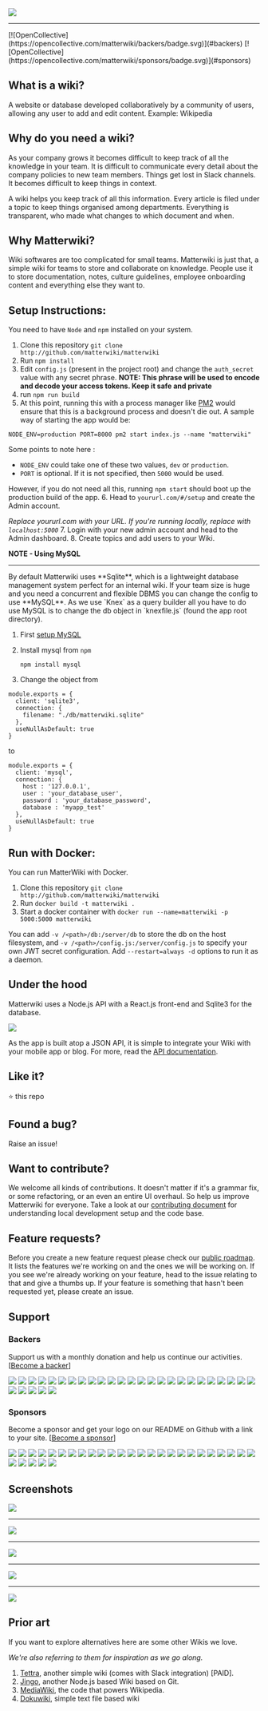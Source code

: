 <img src="https://github.com/Matterwiki/matterwiki.github.io/blob/master/assets/logo-header.png?raw=true" />

<hr/>
[![OpenCollective](https://opencollective.com/matterwiki/backers/badge.svg)](#backers) 
[![OpenCollective](https://opencollective.com/matterwiki/sponsors/badge.svg)](#sponsors)

## What is a wiki?
A website or database developed collaboratively by a community of users, allowing any user to add and edit content. Example: Wikipedia

## Why do you need a wiki?
As your company grows it becomes difficult to keep track of all the knowledge in your team. It is difficult to communicate every detail about the company policies to new team members. Things get lost in Slack channels. It becomes difficult to keep things in context.

A wiki helps you keep track of all this information. Every article is filed under a topic to keep things organised among departments. Everything is transparent, who made what changes to which document and when.

## Why Matterwiki?
Wiki softwares are too complicated for small teams. Matterwiki is just that, a simple wiki for teams to store and collaborate on knowledge.
People use it to store documentation, notes, culture guidelines, employee onboarding content and everything else they want to.


## Setup Instructions:

You need to have `Node` and `npm` installed on your system.

1. Clone this repository `git clone http://github.com/matterwiki/matterwiki`
2. Run `npm install`
3. Edit `config.js` (present in the project root) and change the `auth_secret` value with any secret phrase.
  **NOTE: This phrase will be used to encode and decode your access tokens. Keep it safe and private**
4. run `npm run build`
5. At this point, running this with a process manager like [PM2](http://pm2.keymetrics.io/) would ensure that this is a background process and doesn't die out.  A sample way of starting the app would be:

  ```
  NODE_ENV=production PORT=8000 pm2 start index.js --name "matterwiki"
  ```
  Some points to note here :
  * `NODE_ENV` could take one of these two values, `dev` or `production`. 
  * `PORT` is optional. If it is not specified, then `5000` would be used.
  
  However, if you do not need all this, running `npm start` should boot up the production build of the app.
6. Head to `yoururl.com/#/setup` and create the Admin account.

  _Replace yoururl.com with your URL. If you're running locally, replace with `localhost:5000`_
7. Login with your new admin account and head to the Admin dashboard.
8. Create topics and add users to your Wiki.


**NOTE - Using MySQL**
<hr/>
By default Matterwiki uses **Sqlite**, which is a lightweight database management system perfect for an internal wiki.
If your team size is huge and you need a concurrent and flexible DBMS you can change the config to use **MySQL**.
As we use `Knex` as a query builder all you have to do use MySQL is to change the db object in `knexfile.js` (found the app root directory).

1. First [setup MySQL](http://dev.mysql.com/doc/mysql-getting-started/en/#mysql-getting-started-installing)

2. Install mysql from `npm`

   ```
   npm install mysql
   ```

3. Change the object from

```
module.exports = {
  client: 'sqlite3',
  connection: {
    filename: "./db/matterwiki.sqlite"
  },
  useNullAsDefault: true
}
```

to

```
module.exports = {
  client: 'mysql',
  connection: {
    host : '127.0.0.1',
    user : 'your_database_user',
    password : 'your_database_password',
    database : 'myapp_test'
  },
  useNullAsDefault: true
}
```

## Run with Docker:

You can run MatterWiki with Docker.

1. Clone this repository `git clone http://github.com/matterwiki/matterwiki`
2. Run `docker build -t matterwiki .`
3. Start a docker container with `docker run --name=matterwiki -p 5000:5000 matterwiki`

You can add `-v /<path>/db:/server/db` to store the db on the host filesystem, and `-v /<path>/config.js:/server/config.js`
to specify your own JWT secret configuration. Add `--restart=always -d` options to run it as a daemon.


## Under the hood

Matterwiki uses a Node.js API with a React.js front-end and Sqlite3 for the database.

<img src="https://github.com/Matterwiki/matterwiki.github.io/blob/master/assets/technologies.png?raw=true" />

As the app is built atop a JSON API, it is simple to integrate your Wiki with your mobile app or blog.
For more, read the [API documentation](https://github.com/matterwiki/matterwiki/blob/master/API.md).

## Like it?

:star: this repo

## Found a bug?

Raise an issue!

## Want to contribute?

We welcome all kinds of contributions. It doesn't matter if it's a grammar fix, or some refactoring, or an even an entire UI overhaul. So help us improve Matterwiki for everyone. Take a look at our [contributing document](https://github.com/Matterwiki/Matterwiki/blob/master/CONTRIBUTING.md) for understanding local development setup and the code base.

## Feature requests?

Before you create a new feature request please check our [public roadmap](https://trello.com/b/OktmtAve/feature-roadmap). It lists the features we're working on and the ones we will be working on.
If you see we're already working on your feature, head to the issue relating to that and give a thumbs up.
If your feature is something that hasn't been requested yet, please create an issue.

## Support

### Backers
Support us with a monthly donation and help us continue our activities. [[Become a backer](https://opencollective.com/Matterwiki#backer)]

<a href="https://opencollective.com/Matterwiki/backer/0/website" target="_blank"><img src="https://opencollective.com/Matterwiki/backer/0/avatar.svg"></a>
<a href="https://opencollective.com/Matterwiki/backer/1/website" target="_blank"><img src="https://opencollective.com/Matterwiki/backer/1/avatar.svg"></a>
<a href="https://opencollective.com/Matterwiki/backer/2/website" target="_blank"><img src="https://opencollective.com/Matterwiki/backer/2/avatar.svg"></a>
<a href="https://opencollective.com/Matterwiki/backer/3/website" target="_blank"><img src="https://opencollective.com/Matterwiki/backer/3/avatar.svg"></a>
<a href="https://opencollective.com/Matterwiki/backer/4/website" target="_blank"><img src="https://opencollective.com/Matterwiki/backer/4/avatar.svg"></a>
<a href="https://opencollective.com/Matterwiki/backer/5/website" target="_blank"><img src="https://opencollective.com/Matterwiki/backer/5/avatar.svg"></a>
<a href="https://opencollective.com/Matterwiki/backer/6/website" target="_blank"><img src="https://opencollective.com/Matterwiki/backer/6/avatar.svg"></a>
<a href="https://opencollective.com/Matterwiki/backer/7/website" target="_blank"><img src="https://opencollective.com/Matterwiki/backer/7/avatar.svg"></a>
<a href="https://opencollective.com/Matterwiki/backer/8/website" target="_blank"><img src="https://opencollective.com/Matterwiki/backer/8/avatar.svg"></a>
<a href="https://opencollective.com/Matterwiki/backer/9/website" target="_blank"><img src="https://opencollective.com/Matterwiki/backer/9/avatar.svg"></a>
<a href="https://opencollective.com/Matterwiki/backer/10/website" target="_blank"><img src="https://opencollective.com/Matterwiki/backer/10/avatar.svg"></a>
<a href="https://opencollective.com/Matterwiki/backer/11/website" target="_blank"><img src="https://opencollective.com/Matterwiki/backer/11/avatar.svg"></a>
<a href="https://opencollective.com/Matterwiki/backer/12/website" target="_blank"><img src="https://opencollective.com/Matterwiki/backer/12/avatar.svg"></a>
<a href="https://opencollective.com/Matterwiki/backer/13/website" target="_blank"><img src="https://opencollective.com/Matterwiki/backer/13/avatar.svg"></a>
<a href="https://opencollective.com/Matterwiki/backer/14/website" target="_blank"><img src="https://opencollective.com/Matterwiki/backer/14/avatar.svg"></a>
<a href="https://opencollective.com/Matterwiki/backer/15/website" target="_blank"><img src="https://opencollective.com/Matterwiki/backer/15/avatar.svg"></a>
<a href="https://opencollective.com/Matterwiki/backer/16/website" target="_blank"><img src="https://opencollective.com/Matterwiki/backer/16/avatar.svg"></a>
<a href="https://opencollective.com/Matterwiki/backer/17/website" target="_blank"><img src="https://opencollective.com/Matterwiki/backer/17/avatar.svg"></a>
<a href="https://opencollective.com/Matterwiki/backer/18/website" target="_blank"><img src="https://opencollective.com/Matterwiki/backer/18/avatar.svg"></a>
<a href="https://opencollective.com/Matterwiki/backer/19/website" target="_blank"><img src="https://opencollective.com/Matterwiki/backer/19/avatar.svg"></a>
<a href="https://opencollective.com/Matterwiki/backer/20/website" target="_blank"><img src="https://opencollective.com/Matterwiki/backer/20/avatar.svg"></a>
<a href="https://opencollective.com/Matterwiki/backer/21/website" target="_blank"><img src="https://opencollective.com/Matterwiki/backer/21/avatar.svg"></a>
<a href="https://opencollective.com/Matterwiki/backer/22/website" target="_blank"><img src="https://opencollective.com/Matterwiki/backer/22/avatar.svg"></a>
<a href="https://opencollective.com/Matterwiki/backer/23/website" target="_blank"><img src="https://opencollective.com/Matterwiki/backer/23/avatar.svg"></a>
<a href="https://opencollective.com/Matterwiki/backer/24/website" target="_blank"><img src="https://opencollective.com/Matterwiki/backer/24/avatar.svg"></a>
<a href="https://opencollective.com/Matterwiki/backer/25/website" target="_blank"><img src="https://opencollective.com/Matterwiki/backer/25/avatar.svg"></a>
<a href="https://opencollective.com/Matterwiki/backer/26/website" target="_blank"><img src="https://opencollective.com/Matterwiki/backer/26/avatar.svg"></a>
<a href="https://opencollective.com/Matterwiki/backer/27/website" target="_blank"><img src="https://opencollective.com/Matterwiki/backer/27/avatar.svg"></a>
<a href="https://opencollective.com/Matterwiki/backer/28/website" target="_blank"><img src="https://opencollective.com/Matterwiki/backer/28/avatar.svg"></a>
<a href="https://opencollective.com/Matterwiki/backer/29/website" target="_blank"><img src="https://opencollective.com/Matterwiki/backer/29/avatar.svg"></a>

### Sponsors
Become a sponsor and get your logo on our README on Github with a link to your site. [[Become a sponsor](https://opencollective.com/Matterwiki#sponsor)]

<a href="https://opencollective.com/Matterwiki/sponsor/0/website" target="_blank"><img src="https://opencollective.com/Matterwiki/sponsor/0/avatar.svg"></a>
<a href="https://opencollective.com/Matterwiki/sponsor/1/website" target="_blank"><img src="https://opencollective.com/Matterwiki/sponsor/1/avatar.svg"></a>
<a href="https://opencollective.com/Matterwiki/sponsor/2/website" target="_blank"><img src="https://opencollective.com/Matterwiki/sponsor/2/avatar.svg"></a>
<a href="https://opencollective.com/Matterwiki/sponsor/3/website" target="_blank"><img src="https://opencollective.com/Matterwiki/sponsor/3/avatar.svg"></a>
<a href="https://opencollective.com/Matterwiki/sponsor/4/website" target="_blank"><img src="https://opencollective.com/Matterwiki/sponsor/4/avatar.svg"></a>
<a href="https://opencollective.com/Matterwiki/sponsor/5/website" target="_blank"><img src="https://opencollective.com/Matterwiki/sponsor/5/avatar.svg"></a>
<a href="https://opencollective.com/Matterwiki/sponsor/6/website" target="_blank"><img src="https://opencollective.com/Matterwiki/sponsor/6/avatar.svg"></a>
<a href="https://opencollective.com/Matterwiki/sponsor/7/website" target="_blank"><img src="https://opencollective.com/Matterwiki/sponsor/7/avatar.svg"></a>
<a href="https://opencollective.com/Matterwiki/sponsor/8/website" target="_blank"><img src="https://opencollective.com/Matterwiki/sponsor/8/avatar.svg"></a>
<a href="https://opencollective.com/Matterwiki/sponsor/9/website" target="_blank"><img src="https://opencollective.com/Matterwiki/sponsor/9/avatar.svg"></a>
<a href="https://opencollective.com/Matterwiki/sponsor/10/website" target="_blank"><img src="https://opencollective.com/Matterwiki/sponsor/10/avatar.svg"></a>
<a href="https://opencollective.com/Matterwiki/sponsor/11/website" target="_blank"><img src="https://opencollective.com/Matterwiki/sponsor/11/avatar.svg"></a>
<a href="https://opencollective.com/Matterwiki/sponsor/12/website" target="_blank"><img src="https://opencollective.com/Matterwiki/sponsor/12/avatar.svg"></a>
<a href="https://opencollective.com/Matterwiki/sponsor/13/website" target="_blank"><img src="https://opencollective.com/Matterwiki/sponsor/13/avatar.svg"></a>
<a href="https://opencollective.com/Matterwiki/sponsor/14/website" target="_blank"><img src="https://opencollective.com/Matterwiki/sponsor/14/avatar.svg"></a>
<a href="https://opencollective.com/Matterwiki/sponsor/15/website" target="_blank"><img src="https://opencollective.com/Matterwiki/sponsor/15/avatar.svg"></a>
<a href="https://opencollective.com/Matterwiki/sponsor/16/website" target="_blank"><img src="https://opencollective.com/Matterwiki/sponsor/16/avatar.svg"></a>
<a href="https://opencollective.com/Matterwiki/sponsor/17/website" target="_blank"><img src="https://opencollective.com/Matterwiki/sponsor/17/avatar.svg"></a>
<a href="https://opencollective.com/Matterwiki/sponsor/18/website" target="_blank"><img src="https://opencollective.com/Matterwiki/sponsor/18/avatar.svg"></a>
<a href="https://opencollective.com/Matterwiki/sponsor/19/website" target="_blank"><img src="https://opencollective.com/Matterwiki/sponsor/19/avatar.svg"></a>
<a href="https://opencollective.com/Matterwiki/sponsor/20/website" target="_blank"><img src="https://opencollective.com/Matterwiki/sponsor/20/avatar.svg"></a>
<a href="https://opencollective.com/Matterwiki/sponsor/21/website" target="_blank"><img src="https://opencollective.com/Matterwiki/sponsor/21/avatar.svg"></a>
<a href="https://opencollective.com/Matterwiki/sponsor/22/website" target="_blank"><img src="https://opencollective.com/Matterwiki/sponsor/22/avatar.svg"></a>
<a href="https://opencollective.com/Matterwiki/sponsor/23/website" target="_blank"><img src="https://opencollective.com/Matterwiki/sponsor/23/avatar.svg"></a>
<a href="https://opencollective.com/Matterwiki/sponsor/24/website" target="_blank"><img src="https://opencollective.com/Matterwiki/sponsor/24/avatar.svg"></a>
<a href="https://opencollective.com/Matterwiki/sponsor/25/website" target="_blank"><img src="https://opencollective.com/Matterwiki/sponsor/25/avatar.svg"></a>
<a href="https://opencollective.com/Matterwiki/sponsor/26/website" target="_blank"><img src="https://opencollective.com/Matterwiki/sponsor/26/avatar.svg"></a>
<a href="https://opencollective.com/Matterwiki/sponsor/27/website" target="_blank"><img src="https://opencollective.com/Matterwiki/sponsor/27/avatar.svg"></a>
<a href="https://opencollective.com/Matterwiki/sponsor/28/website" target="_blank"><img src="https://opencollective.com/Matterwiki/sponsor/28/avatar.svg"></a>
<a href="https://opencollective.com/Matterwiki/sponsor/29/website" target="_blank"><img src="https://opencollective.com/Matterwiki/sponsor/29/avatar.svg"></a>

## Screenshots

<img src="https://github.com/Matterwiki/matterwiki.github.io/blob/master/assets/screenshot1.png?raw=true" />
<hr/>
<img src="https://github.com/Matterwiki/matterwiki.github.io/blob/master/assets/screenshot2.png?raw=true" />
<hr/>
<img src="https://github.com/Matterwiki/matterwiki.github.io/blob/master/assets/screenshot3.png?raw=true" />
<hr/>
<img src="https://github.com/Matterwiki/matterwiki.github.io/blob/master/assets/screenshot4.png?raw=true" />
<hr/>

<img src="https://github.com/Matterwiki/matterwiki.github.io/blob/master/assets/footer-img.png?raw=true" />

## Prior art
If you want to explore alternatives here are some other Wikis we love.

*We're also referring to them for inspiration as we go along.*

1. [Tettra](https://tettra.co), another simple wiki (comes with Slack integration) [PAID].
2. [Jingo](https://github.com/claudioc/jingo), another Node.js based Wiki based on Git.
3. [MediaWiki](https://www.mediawiki.org/wiki/MediaWiki), the code that powers Wikipedia.
4. [Dokuwiki](https://www.dokuwiki.org/), simple text file based wiki
